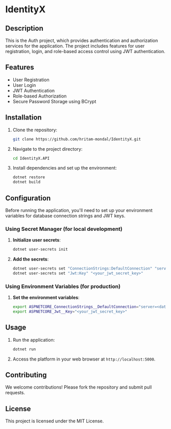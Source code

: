 # IdentityX

## Description
This is the Auth project, which provides authentication and authorization services for the application. The project includes features for user registration, login, and role-based access control using JWT authentication.

## Features
- User Registration
- User Login
- JWT Authentication
- Role-based Authorization
- Secure Password Storage using BCrypt

## Installation
1. Clone the repository:
    ```sh
    git clone https://github.com/hritam-mondal/IdentityX.git
    ```
2. Navigate to the project directory:
    ```sh
    cd IdentityX.API
    ```
3. Install dependencies and set up the environment:
    ```sh
    dotnet restore
    dotnet build
    ```

## Configuration
Before running the application, you'll need to set up your environment variables for database connection strings and JWT keys.

### Using Secret Manager (for local development)
1. **Initialize user secrets**:
    ```sh
    dotnet user-secrets init
    ```
2. **Add the secrets**:
    ```sh
    dotnet user-secrets set "ConnectionStrings:DefaultConnection" "server=<database_server_ip>;uid=<db_username>;pwd=<db_password>;database=<database_name>"
    dotnet user-secrets set "Jwt:Key" "<your_jwt_secret_key>"
    ```

### Using Environment Variables (for production)
1. **Set the environment variables**:
    ```sh
    export ASPNETCORE_ConnectionStrings__DefaultConnection="server=<database_server_ip>;uid=<db_username>;pwd=<db_password>;database=<database_name>"
    export ASPNETCORE_Jwt__Key="<your_jwt_secret_key>"
    ```

## Usage
1. Run the application:
    ```sh
    dotnet run
    ```
2. Access the platform in your web browser at `http://localhost:5000`.

## Contributing
We welcome contributions! Please fork the repository and submit pull requests.

## License
This project is licensed under the MIT License.
